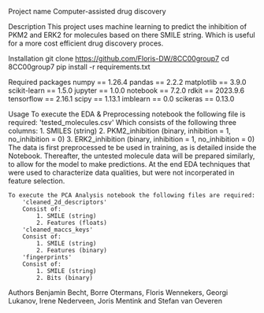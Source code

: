 Project name
    Computer-assisted drug discovery

Description
    This project uses machine learning to predict the inhibition of PKM2 and ERK2 for molecules based on there SMILE string.
    Which is useful for a more cost efficient drug discovery proces.

Installation
    git clone https://github.com/Floris-DW/8CC00group7
    cd 8CC00group7
    pip install -r requirements.txt

Required packages
    numpy == 1.26.4
    pandas == 2.2.2
    matplotlib == 3.9.0
    scikit-learn == 1.5.0
    jupyter == 1.0.0
    notebook == 7.2.0
    rdkit == 2023.9.6
    tensorflow == 2.16.1
    scipy == 1.13.1
    imblearn == 0.0
    scikeras == 0.13.0

Usage
    To execute the EDA & Preprocessing notebook the following file is required:
        'tested_molecules.csv'
        Which consists of the following three columns:
        1. SMILES (string)
        2. PKM2_inhibition (binary, inhibition = 1, no_inhibition = 0)
        3. ERK2_inhibition (binary, inhibition = 1, no_inhibition = 0)
    The data is first preprocessed te be used in training, as is detailed inside the Notebook. Thereafter, the untested molecule data will be prepared similarly, to allow for the model to make predictions. At the end EDA techniques that were used to characterize data qualities, but were not incorperated in feature selection.
    
    To execute the PCA Analysis notebook the following files are required:
        'cleaned_2d_descriptors'
        Consist of:
            1. SMILE (string)
            2. Features (floats)
        'cleaned_maccs_keys'
        Consist of:
            1. SMILE (string)
            2. Features (binary)
        'fingerprints'
        Consist of:
            1. SMILE (string)
            2. Bits (binary)

Authors
    Benjamin Becht,
    Borre Otermans,
    Floris Wennekers,
    Georgi Lukanov,
    Irene Nederveen,
    Joris Mentink and
    Stefan van Oeveren
